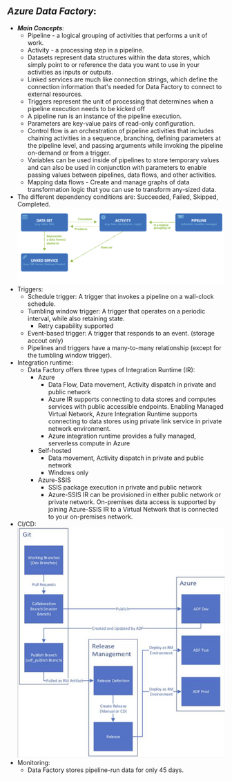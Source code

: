 ## ***Azure Data Factory***:

* ***Main Concepts***:
    - Pipeline - a logical grouping of activities that performs a unit of work.
    - Activity -  a processing step in a pipeline.
    - Datasets represent data structures within the data stores, which simply point to or reference the data you want to use in your activities as inputs or outputs.
    - Linked services are much like connection strings, which define the connection information that's needed for Data Factory to connect to external resources.
    - Triggers represent the unit of processing that determines when a pipeline execution needs to be kicked off
    - A pipeline run is an instance of the pipeline execution.
    - Parameters are key-value pairs of read-only configuration.
    - Control flow is an orchestration of pipeline activities that includes chaining activities in a sequence, branching, defining parameters at the pipeline level, and passing arguments while invoking the pipeline on-demand or from a trigger.
    - Variables can be used inside of pipelines to store temporary values and can also be used in conjunction with parameters to enable passing values between pipelines, data flows, and other activities.
    - Mapping data flows - Create and manage graphs of data transformation logic that you can use to transform any-sized data.
* The different dependency conditions are: Succeeded, Failed, Skipped, Completed.
![alt](../img/adf.png) 
* Triggers:
    - Schedule trigger: A trigger that invokes a pipeline on a wall-clock schedule.
    - Tumbling window trigger: A trigger that operates on a periodic interval, while also retaining state.
        - Retry capability supported
    - Event-based trigger: A trigger that responds to an event. (storage accout only) 
    - Pipelines and triggers have a many-to-many relationship (except for the tumbling window trigger).
* Integration runtime:
    - Data Factory offers three types of Integration Runtime (IR):
        - Azure
            - Data Flow, Data movement, Activity dispatch in private and public network
            - Azure IR supports connecting to data stores and computes services with public accessible endpoints. Enabling Managed Virtual Network, Azure Integration Runtime supports connecting to data stores using private link service in private network environment.
            - Azure integration runtime provides a fully managed, serverless compute in Azure
        - Self-hosted
            - Data movement, Activity dispatch in private and public network
            - Windows only
        - Azure-SSIS
            - SSIS package execution in private and public network
            - Azure-SSIS IR can be provisioned in either public network or private network. On-premises data access is supported by joining Azure-SSIS IR to a Virtual Network that is connected to your on-premises network.
* CI/CD:
![alt](../img/adfcidcd.png) 
* Monitoring:
    - Data Factory stores pipeline-run data for only 45 days.